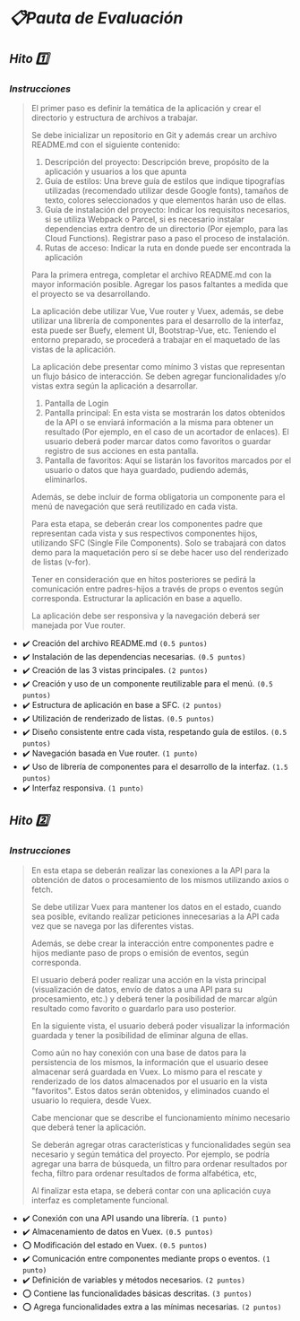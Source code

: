 # _:clipboard:Pauta de Evaluación_

## _Hito :one:_
### _Instrucciones_

> El primer paso es definir la temática de la aplicación y crear el directorio y estructura de archivos a
trabajar.
> 
> Se debe inicializar un repositorio en Git y además crear un archivo README.md con el siguiente
contenido:
> 1. Descripción del proyecto: Descripción breve, propósito de la aplicación y usuarios a los que
apunta
> 2. Guía de estilos: Una breve guía de estilos que indique tipografías utilizadas (recomendado
utilizar desde Google fonts), tamaños de texto, colores seleccionados y que elementos harán
uso de ellas.
> 3. Guía de instalación del proyecto: Indicar los requisitos necesarios, si se utiliza Webpack o
Parcel, si es necesario instalar dependencias extra dentro de un directorio (Por ejemplo, para las
Cloud Functions). Registrar paso a paso el proceso de instalación.
> 4. Rutas de acceso: Indicar la ruta en donde puede ser encontrada la aplicación
>
> Para la primera entrega, completar el archivo README.md con la mayor información posible. Agregar
los pasos faltantes a medida que el proyecto se va desarrollando.
>
> La aplicación debe utilizar Vue, Vue router y Vuex, además, se debe utilizar una librería de
componentes para el desarrollo de la interfaz, esta puede ser Buefy, element UI, Bootstrap-Vue, etc.
Teniendo el entorno preparado, se procederá a trabajar en el maquetado de las vistas de la
aplicación.
> 
> La aplicación debe presentar como mínimo 3 vistas que representan un flujo básico de interacción. Se
deben agregar funcionalidades y/o vistas extra según la aplicación a desarrollar.
> 1. Pantalla de Login
> 2. Pantalla principal: En esta vista se mostrarán los datos obtenidos de la API o se enviará
información a la misma para obtener un resultado (Por ejemplo, en el caso de un acortador de
enlaces). El usuario deberá poder marcar datos como favoritos o guardar registro de sus
acciones en esta pantalla.
> 3. Pantalla de favoritos: Aquí se listarán los favoritos marcados por el usuario o datos que haya
guardado, pudiendo además, eliminarlos.
>
> Además, se debe incluir de forma obligatoria un componente para el menú de navegación que será
reutilizado en cada vista.
>
> Para esta etapa, se deberán crear los componentes padre que representan cada vista y sus
respectivos componentes hijos, utilizando SFC (Single File Components). Solo se trabajará con datos
demo para la maquetación pero sí se debe hacer uso del renderizado de listas (v-for).
>
> Tener en consideración que en hitos posteriores se pedirá la comunicación entre padres-hijos a través
de props o eventos según corresponda. Estructurar la aplicación en base a aquello.
>
> La aplicación debe ser responsiva y la navegación deberá ser manejada por Vue router.


- :heavy_check_mark: Creación del archivo README.md `(0.5 puntos)`
- :heavy_check_mark: Instalación de las dependencias necesarias. `(0.5 puntos)`
- :heavy_check_mark: Creación de las 3 vistas principales. `(2 puntos)`
- :heavy_check_mark: Creación y uso de un componente reutilizable para el menú. `(0.5 puntos)`
- :heavy_check_mark: Estructura de aplicación en base a SFC. `(2 puntos)`
- :heavy_check_mark: Utilización de renderizado de listas. `(0.5 puntos)`
- :heavy_check_mark: Diseño consistente entre cada vista, respetando guía de estilos. `(0.5 puntos)`
- :heavy_check_mark: Navegación basada en Vue router. `(1 punto)`
- :heavy_check_mark: Uso de librería de componentes para el desarrollo de la interfaz. `(1.5 puntos)`
- :heavy_check_mark: Interfaz responsiva. `(1 punto)`

## _Hito :two:_

### _Instrucciones_

> En esta etapa se deberán realizar las conexiones a la API para la obtención de datos o
procesamiento de los mismos utilizando axios o fetch.
> 
> Se debe utilizar Vuex para mantener los datos en el estado, cuando sea posible, evitando realizar
peticiones innecesarias a la API cada vez que se navega por las diferentes vistas.
>
> Además, se debe crear la interacción entre componentes padre e hijos mediante paso de props o
emisión de eventos, según corresponda.
> 
> El usuario deberá poder realizar una acción en la vista principal (visualización de datos, envío de
datos a una API para su procesamiento, etc.) y deberá tener la posibilidad de marcar algún resultado
como favorito o guardarlo para uso posterior.
> 
> En la siguiente vista, el usuario deberá poder visualizar la información guardada y tener la posibilidad
de eliminar alguna de ellas.
>
> Como aún no hay conexión con una base de datos para la persistencia de los mismos, la información
que el usuario desee almacenar será guardada en Vuex. Lo mismo para el rescate y renderizado de
los datos almacenados por el usuario en la vista "favoritos". Estos datos serán obtenidos, y
eliminados cuando el usuario lo requiera, desde Vuex.
> 
> Cabe mencionar que se describe el funcionamiento mínimo necesario que deberá tener la aplicación.
> 
> Se deberán agregar otras características y funcionalidades según sea necesario y según temática del
proyecto. Por ejemplo, se podría agregar una barra de búsqueda, un filtro para ordenar resultados por
fecha, filtro para ordenar resultados de forma alfabética, etc,
> 
> Al finalizar esta etapa, se deberá contar con una aplicación cuya interfaz es completamente funcional.

- :heavy_check_mark: Conexión con una API usando una librería. `(1 punto)`
- :heavy_check_mark: Almacenamiento de datos en Vuex. `(0.5 puntos)`
- :o: Modificación del estado en Vuex. `(0.5 puntos)`
- :heavy_check_mark: Comunicación entre componentes mediante props o eventos. `(1 punto)`
- :heavy_check_mark: Definición de variables y métodos necesarios. `(2 puntos)`
- :o: Contiene las funcionalidades básicas descritas. `(3 puntos)`
- :o: Agrega funcionalidades extra a las mínimas necesarias. `(2 puntos)`